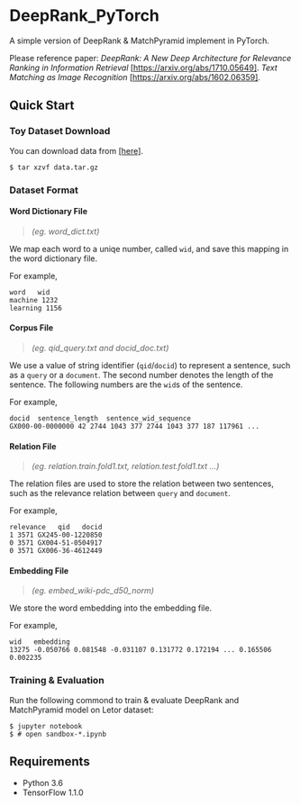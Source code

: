 # DeepRank_PyTorch
A simple version of DeepRank & MatchPyramid implement in PyTorch.

Please reference paper:
*DeepRank: A New Deep Architecture for Relevance Ranking in Information Retrieval* [https://arxiv.org/abs/1710.05649].
*Text Matching as Image Recognition* [https://arxiv.org/abs/1602.06359].

## Quick Start

### Toy Dataset Download
You can download data from [[here]](http://pan.baidu.com/s/1eSot4hO).

    $ tar xzvf data.tar.gz

### Dataset Format

#### **Word Dictionary File**   

> *(eg. word_dict.txt)*

We map each word to a uniqe number, called `wid`, and save this mapping in the word dictionary file. 

For example,

```
word   wid
machine 1232
learning 1156
```

#### **Corpus File**    

> *(eg. qid_query.txt and docid_doc.txt)*

We use a value of string identifier (`qid`/`docid`) to represent a sentence, such as a `query` or a `document`. The second number denotes the length of the sentence. The following numbers are the `wid`s of the sentence.

For example,

```
docid  sentence_length  sentence_wid_sequence
GX000-00-0000000 42 2744 1043 377 2744 1043 377 187 117961 ...
```

#### **Relation File**    

> *(eg. relation.train.fold1.txt, relation.test.fold1.txt ...)*

The relation files are used to store the relation between two sentences, such as the relevance relation between `query` and `document`.

For example,

```
relevance   qid   docid
1 3571 GX245-00-1220850
0 3571 GX004-51-0504917
0 3571 GX006-36-4612449
```

#### **Embedding File**    

> *(eg. embed_wiki-pdc_d50_norm)*

We store the word embedding into the embedding file.

For example,

```
wid   embedding
13275 -0.050766 0.081548 -0.031107 0.131772 0.172194 ... 0.165506 0.002235
```

### Training & Evaluation
Run the following commond to train & evaluate DeepRank and MatchPyramid model on Letor dataset:

    $ jupyter notebook
    $ # open sandbox-*.ipynb


## Requirements

* Python 3.6
* TensorFlow 1.1.0

